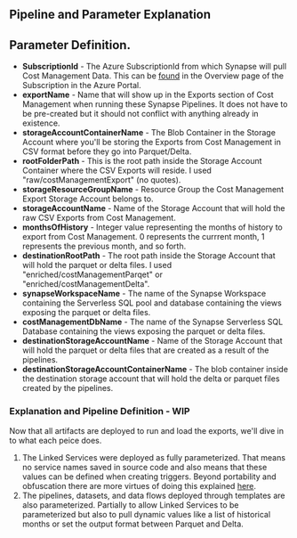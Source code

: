 ## Pipeline and Parameter Explanation


## Parameter Definition.
- **SubscriptionId** - The Azure SubscriptionId from which Synapse will pull Cost Management Data. This can be [found](https://learn.microsoft.com/en-us/azure/azure-portal/get-subscription-tenant-id#find-your-azure-subscription) in the Overview page of the Subscription in the Azure Portal.
- **exportName** - Name that will show up in the Exports section of Cost Management when running these Synapse Pipelines. It does not have to be pre-created but it should not conflict with anything already in existence.
- **storageAccountContainerName** - The Blob Container in the Storage Account where you'll be storing the Exports from Cost Management in CSV format before they go into Parquet/Delta.
- **rootFolderPath** - This is the root path inside the Storage Account Container where the CSV Exports will reside. I used "raw/costManagementExport" (no quotes).
- **storageResourceGroupName** -  Resource Group the Cost Management Export Storage Account belongs to.
- **storageAccountName** - Name of the Storage Account that will hold the raw CSV Exports from Cost Management.
- **monthsOfHistory** - Integer value representing the months of history to export from Cost Management. 0 represents the currrent month, 1 represents the previous month, and so forth.
- **destinationRootPath** - The root path inside the Storage Account that will hold the parquet or delta files. I used "enriched/costManagementParqet" or "enriched/costManagementDelta".
- **synapseWorkspaceName** - The name of the Synapse Workspace containing the Serverless SQL pool and database containing the views exposing the parquet or delta files.
- **costManagementDbName** - The name of the Synapse Serverless SQL Database containing the views exposing the parquet or delta files.
- **destinationStorageAccountName** - Name of the Storage Account that will hold the parquet or delta files that are created as a result of the pipelines.
- **destinationStorageAccountContainerName** - The blob container inside the destination storage account that will hold the delta or parquet files created by the pipelines.

### Explanation and Pipeline Definition - WIP
Now that all artifacts are deployed to run and load the exports, we'll dive in to what each peice does.

1) The Linked Services were deployed as fully parameterized. That means no service names saved in source code and also means that these values can be defined when creating triggers. Beyond portability and obfuscation there are more virtues of doing this explained [here](https://learn.microsoft.com/en-us/azure/data-factory/parameterize-linked-services?tabs=data-factory).
2) The pipelines, datasets, and data flows deployed through templates are also parameterized. Partially to allow Linked Services to be parameterized but also to pull dynamic values like a list of historical months or set the output format between Parquet and Delta. 
